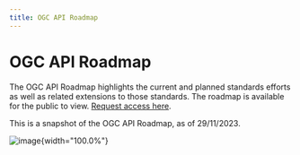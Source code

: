 ```yaml
---
title: OGC API Roadmap
---
```


# OGC API Roadmap

The OGC API Roadmap highlights the current and planned standards efforts as well as related extensions to those standards. The roadmap is available for the public to view. [Request access here](https://docs.google.com/forms/d/e/1FAIpQLSemz424GjJC6gkLvFSA7-J7gaz1ds0bzutJJcNRsSae0gLMSg/viewform).

This is a snapshot of the OGC API Roadmap, as of 29/11/2023.

![image](../../assets/images/ogcapi-roadmap.png){width="100.0%"}
